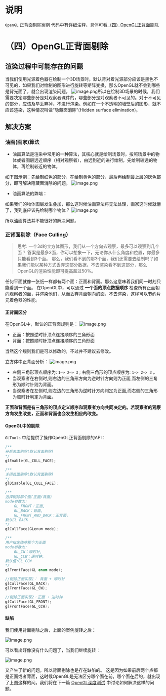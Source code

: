 # 说明
`OpenGL` 正背面剔除案例
代码中有详细注释，具体可看[（四）OpenGL正背面剔除](https://www.yuque.com/shiwenwen-qfo44/nrzz49/mflvgp)

# （四）OpenGL正背面剔除

## 渲染过程中可能存在的问题
当我们使用光源着色器在绘制一个3D场景时，默认背对着光源部分应该是黑色不可见的，如果我们对绘制的图形进行旋转等矩阵变换，那么OpenGL就不会到哪些是背光面了，就会出现渲染问题。
![image.png](https://cdn.nlark.com/yuque/0/2020/png/674886/1594274303802-7cd3a83c-bf49-49bc-90ef-23b561b58056.png#align=left&display=inline&height=683&margin=%5Bobject%20Object%5D&name=image.png&originHeight=683&originWidth=1498&size=130641&status=done&style=none&width=1498)所以在绘制3D场景的时候，我们需要决定哪些部分是对观察者课件的，哪些部分是对观察者不可见的。对于不可见的部分，应该及早丢弃掉，不进行渲染。例如在一个不透明的墙壁后的图形，就不应该渲染，这种情况叫做“隐藏面消除”(Hidden surface elimination)。
## 解决方案
### 油画(画家)算法

- 油画算法是渲染中常用的一种算法，其核心就是绘制场景时，按照场景中的物体或者图层远近顺序（相对观察者），由远到近的进行绘制，先绘制较远的物体，再绘制较近的物体。

如下图示例：先绘制红色的部分，在绘制黄色的部分，最后再绘制最上层的灰色部分，即可解决隐藏面消除的问题。
![image.png](https://cdn.nlark.com/yuque/0/2020/png/674886/1594274764700-d465cffe-0548-4af4-8a34-74ff9b4106c7.png#align=left&display=inline&height=199&margin=%5Bobject%20Object%5D&name=image.png&originHeight=199&originWidth=681&size=10260&status=done&style=none&width=681)

- 油画算法的弊端：

如果我们的物体图层发生叠加，那么这时候油画算法将无法处理，画家这时候就懵了，我到底应该先绘制哪个物体？
![image.png](https://cdn.nlark.com/yuque/0/2020/png/674886/1594275036743-e1cc8abd-77ec-4bb3-834b-8aa34bea88d8.png#align=left&display=inline&height=318&margin=%5Bobject%20Object%5D&name=image.png&originHeight=318&originWidth=390&size=26540&status=done&style=none&width=390)

所以油画算法并不能很好的解决问题。
### 正背面剔除（Face Culling）
> 思考:
> 一个3d的立方体图形，我们从一个方向去观察，最多可以观察到几个面？
> 答案是最多3面，你可以想象一下，无论你从什么角度和位置，你最多只能看到3个面。
> 那么，我们看不到的那3个面，我们还需要去绘制吗？如果我们能以某种方式丢弃这部分数据，不去渲染看不到这部分，那么OpenGL的渲染性能即可提高超过50%。

任何平面就像一张纸一样都有两个面：正面和背面。那么这意味着我们同一时刻只能看到一个面。
在OpenGL中，可以通过 **一个面的顶点数据顺序** 检查所有正面朝向观察者的面，并渲染他们，从而丢弃背面朝向的面，不去渲染，这样可以节约片元着色器的性能。
#### 正背面区分
在OpenGL中，默认的正背面规则是：
![image.png](https://cdn.nlark.com/yuque/0/2020/png/674886/1594277701978-02206168-0840-48ab-ae72-5adfb7776869.png#align=left&display=inline&height=536&margin=%5Bobject%20Object%5D&name=image.png&originHeight=536&originWidth=1112&size=60347&status=done&style=none&width=1112)

- 正⾯：按照逆时针顶点连接顺序的三⻆形⾯
- 背⾯：按照顺时针顶点连接顺序的三角形⾯

当然这个规则我们是可以修改的，不过并不建议去修改。


立方体中正背面分析：
![image.png](https://cdn.nlark.com/yuque/0/2020/png/674886/1594277802473-37beb9f2-557c-4405-bbf5-8f935af1ee5d.png#align=left&display=inline&height=425&margin=%5Bobject%20Object%5D&name=image.png&originHeight=425&originWidth=777&size=94655&status=done&style=none&width=777)

- 左侧三⻆形顶点顺序为: `1—> 2—> 3` ; 右侧三⻆形的顶点顺序为: `1—> 2—> 3` 。
- 当观察者在右侧时,则右边的三⻆形⽅向为逆时针⽅向则为正⾯,⽽左侧的三⻆形为顺时针则为背⾯。
- 当观察者在左侧时,则左边的三⻆形为逆时针⽅向判定为正⾯,⽽右侧的三⻆形为顺时针判定为背⾯。

**正⾯和背⾯是有三角形的顶点定义顺序和观察者方向共同决定的。若观察者的观察⽅向发生改变，正⾯和背面也会发生相应的改变。** 


#### OpenGL中的剔除
`GLTools` 中给提供了操作OpenGL正背面剔除的API：
```cpp
/**
开启表面剔除(默认背面剔除)
*/
glEnable(GL_CULL_FACE);

/**
关闭表面剔除(默认背面剔除)
*/
glDisable(GL_CULL_FACE);

/**
选择剔除那个面(正面/背面)
mode参数为: 
	GL_FRONT：正面, 
    GL_BACK：背面, 
    GL_FRONT_AND_BACK：正背面，
默认GL_BACK
*/
glCullFace(GLenum mode);

/**
用户指定绕序那个为正面
mode参数为: 
	GL_CW：顺时针, 
    GL_CCW：逆时钟,
默认值:GL_CCW
*/
glFrontFace(GL enum mode);

//剔除正面实现1： 背面 + 顺时针
glCullFace(GL_BACK);
glFrontFace(GL_CW); 

//剔除正面实现2：正面 + 逆时钟
glCullFace(GL_FRONT);
glFrontFace(GL_CCW);
```
#### 缺陷
我们使用背面剔除之后，上面的案例旋转之后：

![image.png](https://cdn.nlark.com/yuque/0/2020/png/674886/1594278912123-3a8d4055-7ee3-4ab2-bab8-3bb12d17669d.png#align=left&display=inline&height=222&margin=%5Bobject%20Object%5D&name=image.png&originHeight=443&originWidth=417&size=41879&status=done&style=none&width=209)

可以看出好像没有什么问题了，当我们继续旋转：

![image.png](https://cdn.nlark.com/yuque/0/2020/png/674886/1594278971765-7f056742-ea3f-40c7-a17f-cd8324644af3.png#align=left&display=inline&height=224&margin=%5Bobject%20Object%5D&name=image.png&originHeight=447&originWidth=384&size=24751&status=done&style=none&width=192)

又产生了新的问题，所以背面剔除也是存在缺陷的。
这是因为如果前后两个点都是正面或者背面，这时候OpenGL是无法区分哪个面在前，哪个面在后的，就出现了上图这样的问。我们将在下一篇 [OpenGL深度测试](https://www.yuque.com/shiwenwen-qfo44/nrzz49/fcubus) 中讨论如何解决这样的问题。
